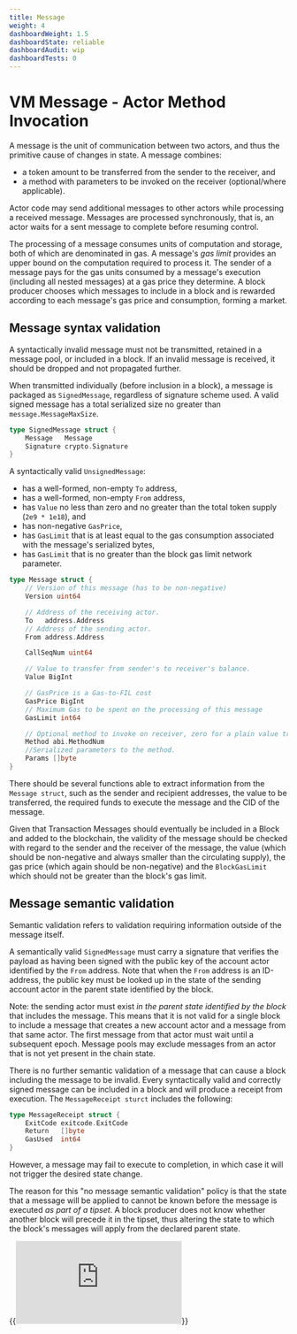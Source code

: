 ```yaml
---
title: Message
weight: 4
dashboardWeight: 1.5
dashboardState: reliable
dashboardAudit: wip
dashboardTests: 0
---
```


# VM Message - Actor Method Invocation

A message is the unit of communication between two actors, and thus the primitive cause of changes
in state. A message combines:

- a token amount to be transferred from the sender to the receiver, and
- a method with parameters to be invoked on the receiver (optional/where applicable).

Actor code may send additional messages to other actors while processing a received message.
Messages are processed synchronously, that is, an actor waits for a sent message to complete before resuming control.

The processing of a message consumes units of computation and storage, both of which are denominated in gas.
A message's _gas limit_ provides an upper bound on the computation required to process it. The sender of a message pays
for the gas units consumed by a message's execution (including all nested messages) at a
gas price they determine. A block producer chooses which messages to include in a block and is
rewarded according to each message's gas price and consumption, forming a market.

## Message syntax validation

A syntactically invalid message must not be transmitted, retained in a message pool, or
included in a block. If an invalid message is received, it should be dropped and not propagated further.

When transmitted individually (before inclusion in a block), a message is packaged as
`SignedMessage`, regardless of signature scheme used. A valid signed message has a total serialized size no greater than `message.MessageMaxSize`.

```go
type SignedMessage struct {
	Message   Message
	Signature crypto.Signature
}
```

A syntactically valid `UnsignedMessage`:

- has a well-formed, non-empty `To` address,
- has a well-formed, non-empty `From` address,
- has `Value` no less than zero and no greater than the total token supply (`2e9 * 1e18`), and
- has non-negative `GasPrice`,
- has `GasLimit` that is at least equal to the gas consumption associated with the message's serialized bytes,
- has `GasLimit` that is no greater than the block gas limit network parameter.

```go
type Message struct {
	// Version of this message (has to be non-negative)
	Version uint64

	// Address of the receiving actor.
	To   address.Address
	// Address of the sending actor.
	From address.Address

	CallSeqNum uint64

	// Value to transfer from sender's to receiver's balance.
	Value BigInt

	// GasPrice is a Gas-to-FIL cost
	GasPrice BigInt
	// Maximum Gas to be spent on the processing of this message
	GasLimit int64

	// Optional method to invoke on receiver, zero for a plain value transfer.
	Method abi.MethodNum
	//Serialized parameters to the method.
	Params []byte
}
```

There should be several functions able to extract information from the `Message struct`, such as the sender and recipient addresses, the value to be transferred, the required funds to execute the message and the CID of the message.

Given that Transaction Messages should eventually be included in a Block and added to the blockchain, the validity of the message should be checked with regard to the sender and the receiver of the message, the value (which should be non-negative and always smaller than the circulating supply), the gas price (which again should be non-negative) and the `BlockGasLimit` which should not be greater than the block's gas limit.

## Message semantic validation

Semantic validation refers to validation requiring information outside of the message itself.

A semantically valid `SignedMessage` must carry a signature that verifies the payload as having
been signed with the public key of the account actor identified by the `From` address.
Note that when the `From` address is an ID-address, the public key must be
looked up in the state of the sending account actor in the parent state identified by the block.

Note: the sending actor must exist _in the parent state identified by the block_ that includes the message.
This means that it is not valid for a single block to include a message that creates a new account
actor and a message from that same actor.
The first message from that actor must wait until a subsequent epoch.
Message pools may exclude messages from an actor that is not yet present in the chain state.

There is no further semantic validation of a message that can cause a block including the message
to be invalid. Every syntactically valid and correctly signed message can be included in a block and
will produce a receipt from execution. The `MessageReceipt sturct` includes the following:

```go
type MessageReceipt struct {
	ExitCode exitcode.ExitCode
	Return   []byte
	GasUsed  int64
}
```

However, a message may fail to execute to completion, in which case it will not trigger the desired state change.

The reason for this "no message semantic validation" policy is that the state that a message will
be applied to cannot be known before the message is executed _as part of a tipset_. A block producer
does not know whether another block will precede it in the tipset, thus altering the state to
which the block's messages will apply from the declared parent state.

{{<embed src="https://github.com/filecoin-project/lotus/blob/master/chain/types/message.go"  lang="go">}}
